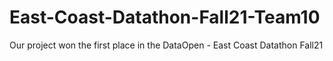 # East-Coast-Datathon-Fall21-Team10
Our project won the first place in the DataOpen - East Coast Datathon Fall21
